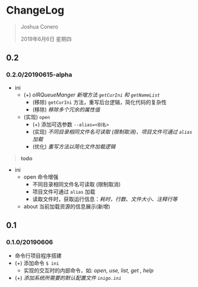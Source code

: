 # ChangeLog

> Joshua Conero
>
> 2019年6月6日 星期四



## 0.2

### 0.2.0/20190615-alpha

- ini
  - (+) *oIRQueueManger 新增方法 `getCurIni` 和 `getNameList`*
    - (移除) `getCurIni` 方法，重写后台逻辑，简化代码的复杂性
    - (移除) *移除多个冗余的属性值*
  - (实现) `open`
    - (+) 添加可选参数 `--alias=<别名>`
    - (实现) *不同目录相同文件名可读取 (限制取消)、项目文件可通过 `alias` 加载*
    - (优化) *重写方法以简化文件加载逻辑*



> **todo**

- ini
  - open 命令增强
    - 不同目录相同文件名可读取 (限制取消)
    - 项目文件可通过 `alias` 加载
    - 读取文件时，获取运行信息：*耗时，行数、文件大小、注释行等*
  - about 当前加载资源的信息展示(新增)





## 0.1

### 0.1.0/20190606

- 命令行项目程序搭建
- (+) 添加命令 `$ ini`
  - 实现的交互时的内部命令，如: *open, use, list, get , help*
- (+) *添加系统所需要的默认配置文件 `inigo.ini`*


